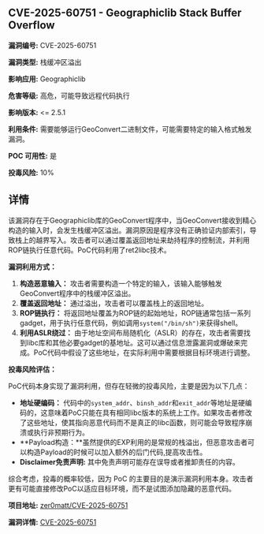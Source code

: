 ## CVE-2025-60751 - Geographiclib Stack Buffer Overflow

**漏洞编号:** CVE-2025-60751

**漏洞类型:** 栈缓冲区溢出

**影响应用:** Geographiclib

**危害等级:** 高危，可能导致远程代码执行

**影响版本:** <= 2.5.1

**利用条件:** 需要能够运行GeoConvert二进制文件，可能需要特定的输入格式触发漏洞。

**POC 可用性:** 是

**投毒风险:** 10%

## 详情

该漏洞存在于Geographiclib库的GeoConvert程序中，当GeoConvert接收到精心构造的输入时，会发生栈缓冲区溢出。漏洞原因是程序没有正确验证内部索引，导致栈上的越界写入。攻击者可以通过覆盖返回地址来劫持程序的控制流，并利用ROP链执行任意代码。PoC代码利用了ret2libc技术。  

**漏洞利用方式：**

1.  **构造恶意输入：** 攻击者需要构造一个特定的输入，该输入能够触发GeoConvert程序中的栈缓冲区溢出。
2.  **覆盖返回地址：** 通过溢出，攻击者可以覆盖栈上的返回地址。
3.  **ROP链执行：** 将返回地址覆盖为ROP链的起始地址，ROP链通常包括一系列gadget，用于执行任意代码，例如调用`system("/bin/sh")`来获得shell。
4.  **利用ASLR绕过：** 由于地址空间布局随机化（ASLR）的存在，攻击者需要找到libc库和其他必要gadget的基地址。这可以通过信息泄露漏洞或爆破来完成。PoC代码中假设了这些地址，在实际利用中需要根据目标环境进行调整。

**投毒风险评估：**

PoC代码本身实现了漏洞利用，但存在轻微的投毒风险，主要是因为以下几点：

*   **地址硬编码：** 代码中的`system_addr`、`binsh_addr`和`exit_addr`等地址是硬编码的，这意味着PoC只能在具有相同libc版本的系统上工作。如果攻击者修改了这些地址，使其指向恶意代码而不是真正的libc函数，则可能会导致程序崩溃或执行非预期行为。
*   **Payload构造：**虽然提供的EXP利用的是常规的栈溢出，但恶意攻击者可以构造Payload的时候可以加入额外的后门代码,提高攻击性。
*   **Disclaimer免责声明:** 其中免责声明可能存在误导或者推卸责任的内容。

综合考虑，投毒的概率较低，因为 PoC 的主要目的是演示漏洞利用本身。攻击者更有可能直接修改PoC以适应目标环境，而不是试图添加隐藏的恶意代码。

**项目地址:** [zer0matt/CVE-2025-60751](https://github.com/zer0matt/CVE-2025-60751)

**漏洞详情:** [CVE-2025-60751](https://nvd.nist.gov/vuln/detail/CVE-2025-60751)